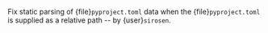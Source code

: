 Fix static parsing of {file}`pyproject.toml` data when the
{file}`pyproject.toml` is supplied as a relative path -- by {user}`sirosen`.
